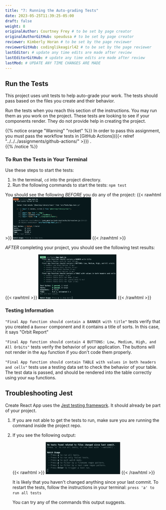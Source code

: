 ```yaml
---
title: "7: Running the Auto-grading Tests"
date: 2023-05-25T11:39:25-05:00
draft: false
weight: 8
originalAuthor: Courtney Frey # to be set by page creator
originalAuthorGitHub: speudusa # to be set by page creator
reviewer: Kimberly Horan # to be set by the page reviewer
reviewerGitHub: codinglikeagirl42 # to be set by the page reviewer
lastEditor: # update any time edits are made after review
lastEditorGitHub: # update any time edits are made after review
lastMod: # UPDATE ANY TIME CHANGES ARE MADE
---
```


## Run the Tests

This project uses unit tests to help auto-grade your work. The tests should pass based on the 
files you create and their behavior.


Run the tests when you reach this section of the instructions. You may run them as you work on the project. These tests are looking to see if your components render. They do not provide help in creating the project.

{{% notice orange "Warning" "rocket" %}} 
 In order to pass this assignment, you must pass the workflow tests in [GitHub Actions]({{< relref "../../../assignments/github-actions/" >}}) .  
{{% /notice %}}

### To Run the Tests in Your Terminal
Use these steps to start the tests:

1. In the terminal, `cd` into the project directory.
1. Run the following commands to start the tests: `npm test`

You should see the following _BEFORE_ you do any of the project:
{{< rawhtml >}}
   <img src="images/starting-unit-tests.png" alt="Running tests before completing any project work" width=50% />
{{< /rawhtml >}}

_AFTER_ completing your project, you should see the following test results:

{{< rawhtml >}}
   <img src="images/passing-unit-tests.png" alt="All unit tests pass at the end of the project" width=50% />
{{< /rawhtml >}}


### Testing Information

`"Final App function should contain a BANNER with title"` tests verify that you created a `Banner` component and it contains a title of sorts.  In this case, it says "Orbit Report"

`"Final App function should contain 4 BUTTONS: Low, Medium, High, and All Orbits"` tests verify the behavior of your application.  The buttons will not render in the `App` function if you don't code them properly.

`"Final App function should contain TABLE with values in both headers and cells"` tests use a testing data set to check the behavior of your table.  The test data is passed, and should be rendered into the table correctly using your `map` functions.

## Troubleshooting Jest

Create React App uses the [Jest testing framework](https://jestjs.io/).  It should already be part of your project.

1. If you are not able to get the tests to run, make sure you are running the command inside the project repo. 

1. If you see the following output:

   {{< rawhtml >}}
      <img src="images/test-watching.png" alt="All unit tests pass at the end of the project" width=50% />
   {{< /rawhtml >}}

   It is likely that you haven't changed anything since your last commit.  To restart the tests, follow the instructions in your terminal:
   `press 'a' to run all tests`

   You can try any of the commands this output suggests.


